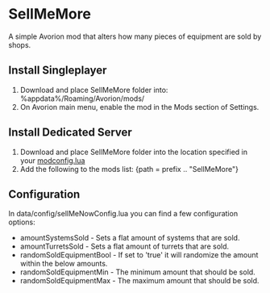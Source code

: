 # SellMeMore
A simple Avorion mod that alters how many pieces of equipment are sold by shops.

## Install Singleplayer
1. Download and place SellMeMore folder into: %appdata%/Roaming/Avorion/mods/
2. On Avorion main menu, enable the mod in the Mods section of Settings.

## Install Dedicated Server
1. Download and place SellMeMore folder into the location specified in your [modconfig.lua](https://avorion.gamepedia.com/Using_Mods_on_Dedicated_Servers)
2. Add the following to the mods list: {path = prefix .. "SellMeMore"}

## Configuration
In data/config/sellMeNowConfig.lua you can find a few configuration options:
- amountSystemsSold - Sets a flat amount of systems that are sold.
- amountTurretsSold - Sets a flat amount of turrets that are sold.
- randomSoldEquipmentBool - If set to 'true' it will randomize the amount within the below amounts.
- randomSoldEquipmentMin - The minimum amount that should be sold.
- randomSoldEquipmentMax - The maximum amount that should be sold.

